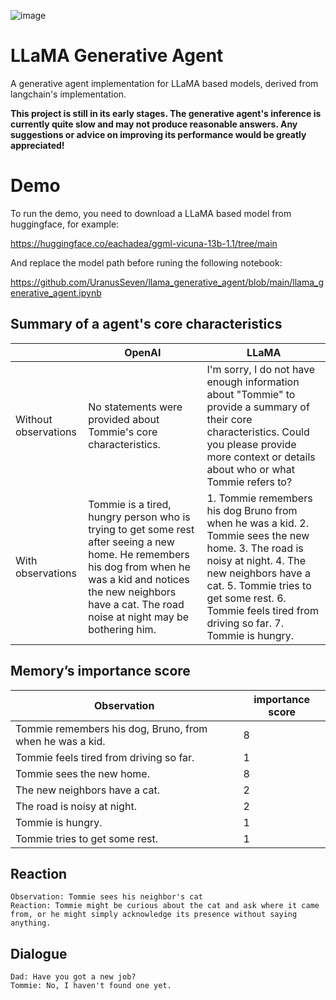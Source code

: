 
![image](https://user-images.githubusercontent.com/109661872/236526585-acc7b215-8181-4385-aadf-e908b6279251.png)



# LLaMA Generative Agent
A generative agent implementation for LLaMA based models, derived from langchain's implementation.

**This project is still in its early stages. The generative agent's inference is currently quite slow and may not produce reasonable answers. Any suggestions or advice on improving its performance would be greatly appreciated!**



# Demo
To run the demo, you need to download a LLaMA based model from huggingface, for example:

https://huggingface.co/eachadea/ggml-vicuna-13b-1.1/tree/main

And replace the model path before runing the following notebook:

https://github.com/UranusSeven/llama_generative_agent/blob/main/llama_generative_agent.ipynb

## Summary of a agent's core characteristics
|   | OpenAI  | LLaMA  |
|---|---|---|
| Without observations  | No statements were provided about Tommie's core characteristics.  |  I'm sorry, I do not have enough information about "Tommie" to provide a summary of their core characteristics. Could you please provide more context or details about who or what Tommie refers to? |
| With observations  | Tommie is a tired, hungry person who is trying to get some rest after seeing a new home. He remembers his dog from when he was a kid and notices the new neighbors have a cat. The road noise at night may be bothering him.  | 1. Tommie remembers his dog Bruno from when he was a kid. 2. Tommie sees the new home. 3. The road is noisy at night. 4. The new neighbors have a cat. 5. Tommie tries to get some rest. 6. Tommie feels tired from driving so far. 7. Tommie is hungry.  |

## Memory’s importance score
| Observation  | importance score  |
|---|---|
| Tommie remembers his dog, Bruno, from when he was a kid.   | 8 |
| Tommie feels tired from driving so far.  | 1 |
| Tommie sees the new home.  | 8 |
| The new neighbors have a cat.  | 2 |
| The road is noisy at night.  | 2 |
| Tommie is hungry.  | 1 |
| Tommie tries to get some rest.  | 1 |

## Reaction
```
Observation: Tommie sees his neighbor's cat
Reaction: Tommie might be curious about the cat and ask where it came from, or he might simply acknowledge its presence without saying anything.
```

## Dialogue
```
Dad: Have you got a new job?
Tommie: No, I haven't found one yet.
```
